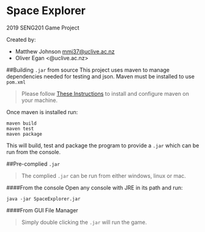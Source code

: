 # Space Explorer
2019 SENG201 Game Project

Created by:
* Matthew Johnson <mmj37@uclive.ac.nz>
* Oliver Egan <@uclive.ac.nz>


##Building `.jar` from source
This project uses maven to manage dependencies needed for testing and json. Maven must be installed to
use `pom.xml` 

>Please follow [These Instructions](https://maven.apache.org/install.html) to install and configure maven on your machine.
>
Once maven is installed run:
```
maven build
maven test
maven package
```
This will build, test and package the program to provide a `.jar` which can be run from the console.

##Pre-complied `.jar`
>The complied `.jar` can be run from either windows, linux or mac.

####From the console
Open any console with JRE in its path and run:
```$xslt
java -jar SpaceExplorer.jar
```
####From GUI File Manager
>Simply double clicking the `.jar` will run the game.